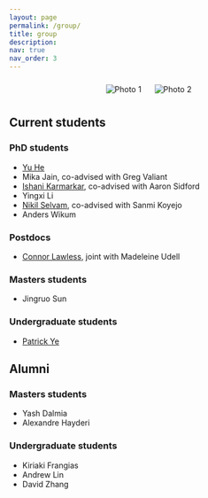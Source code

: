 ```yaml
---
layout: page
permalink: /group/
title: group
description:
nav: true
nav_order: 3
---
```


<div align="center">
  <img src="https://vitercik.github.io/assets/img/photo1.jpg" alt="Photo 1" style="max-width: 45%; height: auto; margin: 10px;">
  <img src="https://vitercik.github.io/assets/img/photo2.jpg" alt="Photo 2" style="max-width: 45%; height: auto; margin: 10px;">
</div>

## **Current students**

### PhD students

- [Yu He](https://dransyhe.github.io/)
- Mika Jain, co-advised with Greg Valiant
- [Ishani Karmarkar](https://ishanikarmarkar.github.io/), co-advised with Aaron Sidford
- Yingxi Li
- [Nikil Selvam](https://www.nikilrs.com/), co-advised with Sanmi Koyejo
- Anders Wikum

### Postdocs
- [Connor Lawless](https://conlaw.github.io/), joint with Madeleine Udell

### Masters students
- Jingruo Sun

### Undergraduate students
- [Patrick Ye](https://sites.google.com/view/patrick-peixuan-ye)

## **Alumni**

### Masters students
- Yash Dalmia
- Alexandre Hayderi

### Undergraduate students
- Kiriaki Frangias
- Andrew Lin
- David Zhang
